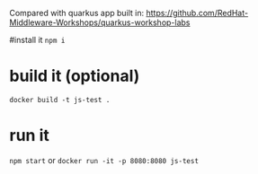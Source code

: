 Compared with quarkus app built in: https://github.com/RedHat-Middleware-Workshops/quarkus-workshop-labs

#install it
`npm i`

# build it (optional)
`docker build -t js-test .`
 
 
# run it
`npm start`
or
`docker run -it -p 8080:8080 js-test`